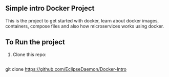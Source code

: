 ## Simple intro Docker Project

<p>This is the project to get started with docker, learn about docker images, containers, compose files and also how microservices works using docker.</p>

## To Run the project

1. Clone this repo:

##

git clone https://github.com/EclipseDaemon/Docker-Intro
